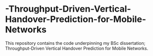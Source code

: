# -Throughput-Driven-Vertical-Handover-Prediction-for-Mobile-Networks
This repository contains the code underpinning my BSc dissertation; Throughput-Driven Vertical Handover Prediction for Mobile Networks.
